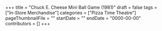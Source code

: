 +++
title = "Chuck E. Cheese Mini Ball Game (1981)"
draft = false
tags = ["In-Store Merchandise"]
categories = ["Pizza Time Theatre"]
pageThumbnailFile = ""
startDate = ""
endDate = "0000-00-00"
contributors = []
+++
